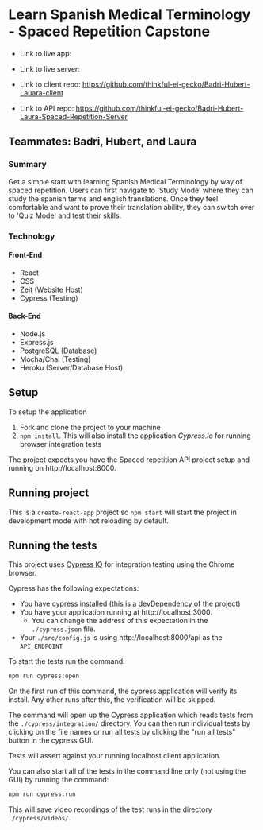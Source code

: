 # Learn Spanish Medical Terminology - Spaced Repetition Capstone

* Link to live app: 
* Link to live server: 

* Link to client repo: https://github.com/thinkful-ei-gecko/Badri-Hubert-Lauara-client
* Link to API repo: https://github.com/thinkful-ei-gecko/Badri-Hubert-Laura-Spaced-Repetition-Server

## Teammates: Badri, Hubert, and Laura

### Summary
Get a simple start with learning Spanish Medical Terminology by way of spaced repetition. Users can first navigate to 'Study Mode' where they can study the spanish terms and english translations. Once they feel comfortable and want to prove their translation ability, they can switch over to 'Quiz Mode' and test their skills.

### Technology
#### Front-End
* React
* CSS
* Zeit (Website Host)
* Cypress (Testing)

#### Back-End
* Node.js
* Express.js
* PostgreSQL (Database)
* Mocha/Chai (Testing)
* Heroku (Server/Database Host)

## Setup

To setup the application

1. Fork and clone the project to your machine
2. `npm install`. This will also install the application *Cypress.io* for running browser integration tests

The project expects you have the Spaced repetition API project setup and running on http://localhost:8000.

## Running project

This is a `create-react-app` project so `npm start` will start the project in development mode with hot reloading by default.

## Running the tests

This project uses [Cypress IO](https://docs.cypress.io) for integration testing using the Chrome browser.

Cypress has the following expectations:

- You have cypress installed (this is a devDependency of the project)
- You have your application running at http://localhost:3000.
  - You can change the address of this expectation in the `./cypress.json` file.
- Your `./src/config.js` is using http://localhost:8000/api as the `API_ENDPOINT`

To start the tests run the command:

```bash
npm run cypress:open
```

On the first run of this command, the cypress application will verify its install. Any other runs after this, the verification will be skipped.

The command will open up the Cypress application which reads tests from the `./cypress/integration/` directory. You can then run individual tests by clicking on the file names or run all tests by clicking the "run all tests" button in the cypress GUI.

Tests will assert against your running localhost client application.

You can also start all of the tests in the command line only (not using the GUI) by running the command:

```bash
npm run cypress:run
```

This will save video recordings of the test runs in the directory `./cypress/videos/`.
